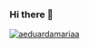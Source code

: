 ### Hi there 👋
[![aeduardamariaa](https://github-readme-stats.vercel.app/api/top-langs/?username=aeduardamariaa&hide=html&layout=compact&theme=merko)](https://github.com/anuraghazra/github-readme-stats)
